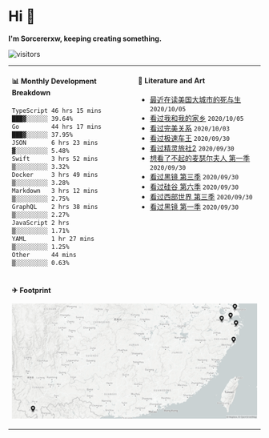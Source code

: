 # Hi 👋

**I'm Sorcererxw, keeping creating something.**

![visitors](https://visitor-badge.glitch.me/badge?page_id=sorcererxw.sorcererx)

<table width="800px">
<tr>
<td valign="top" width="50%">

#### 📊 Monthly Development Breakdown

<!--START_SECTION:waka-->
```text
TypeScript 46 hrs 15 mins ███▓░░░░░░ 39.64%
Go         44 hrs 17 mins ███▓░░░░░░ 37.95%
JSON       6 hrs 23 mins  ▓░░░░░░░░░ 5.48%
Swift      3 hrs 52 mins  ▒░░░░░░░░░ 3.32%
Docker     3 hrs 49 mins  ▒░░░░░░░░░ 3.28%
Markdown   3 hrs 12 mins  ▒░░░░░░░░░ 2.75%
GraphQL    2 hrs 38 mins  ▒░░░░░░░░░ 2.27%
JavaScript 2 hrs          ▒░░░░░░░░░ 1.71%
YAML       1 hr 27 mins   ▒░░░░░░░░░ 1.25%
Other      44 mins        ▒░░░░░░░░░ 0.63%
```
<!--END_SECTION:waka-->

<td valign="top" width="50%">

#### 💃 Literature and Art

<!--START_SECTION:douban-->
* [最近在读美国大城市的死与生](https://book.douban.com/subject/34907883/) <code>2020/10/05</code>
* [看过我和我的家乡](http://movie.douban.com/subject/35051512/) <code>2020/10/05</code>
* [看过完美关系](http://movie.douban.com/subject/30221758/) <code>2020/10/03</code>
* [看过极速车王](http://movie.douban.com/subject/6538866/) <code>2020/09/30</code>
* [看过精灵旅社2](http://movie.douban.com/subject/21327493/) <code>2020/09/30</code>
* [想看了不起的麦瑟尔夫人 第一季](http://movie.douban.com/subject/26813221/) <code>2020/09/30</code>
* [看过黑镜 第三季](http://movie.douban.com/subject/25966044/) <code>2020/09/30</code>
* [看过硅谷 第六季](http://movie.douban.com/subject/30194648/) <code>2020/09/30</code>
* [看过西部世界 第三季](http://movie.douban.com/subject/30206389/) <code>2020/09/30</code>
* [看过黑镜 第一季](http://movie.douban.com/subject/7054120/) <code>2020/09/30</code>

<!--END_SECTION:douban-->

</td>
</tr>
<tr>
<td colspan="2">

#### ✈ Footprint

![footprint](./footprint.png)

</td>
</tr>
</table>


